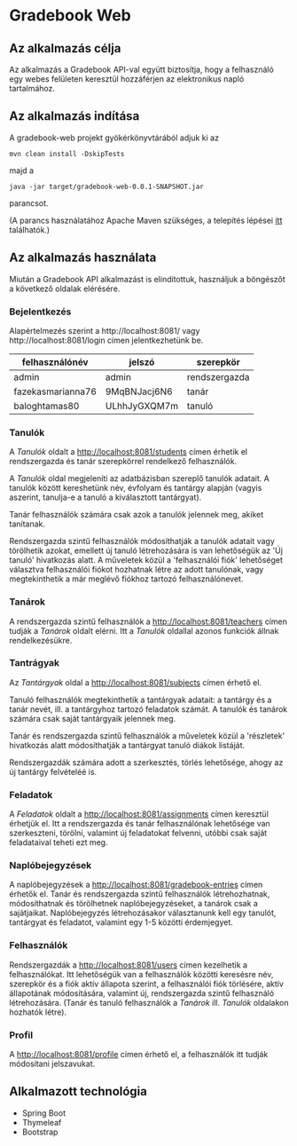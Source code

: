 # Gradebook Web

## Az alkalmazás célja
Az alkalmazás a Gradebook API-val együtt biztosítja, hogy a felhasználó egy webes felületen keresztül 
hozzáférjen az elektronikus napló tartalmához.

## Az alkalmazás indítása
A gradebook-web projekt gyökérkönyvtárából adjuk ki az 
```
mvn clean install -DskipTests
```
majd a
```
java -jar target/gradebook-web-0.0.1-SNAPSHOT.jar
```
parancsot.

(A parancs használatához Apache Maven szükséges, a telepítés lépései [itt](https://maven.apache.org/install.html) találhatók.)
## Az alkalmazás használata

Miután a Gradebook API alkalmazást is elindítottuk, használjuk a böngészőt a következő oldalak elérésére.

### Bejelentkezés
Alapértelmezés szerint a http://localhost:8081/ vagy http://localhost:8081/login címen jelentkezhetünk be.

| felhasználónév    | jelszó       | szerepkör     |
|-------------------|--------------|---------------|
| admin             | admin        | rendszergazda |
| fazekasmarianna76 | 9MqBNJacj6N6 | tanár         |
| baloghtamas80     | ULhhJyGXQM7m | tanuló        |

### Tanulók
A *Tanulók* oldalt a [http://localhost:8081/students](http://localhost:8081/students) címen érhetik el rendszergazda
és tanár szerepkörrel rendelkező felhasználók. 

A *Tanulók* oldal megjeleníti az adatbázisban szereplő tanulók adatait. A tanulók között kereshetünk név, évfolyam és 
tantárgy alapján (vagyis aszerint, tanulja-e a tanuló a kiválasztott tantárgyat).

Tanár felhasználók számára csak azok a tanulók jelennek meg, akiket tanítanak.

Rendszergazda szintű felhasználók módosíthatják a tanulók adatait vagy törölhetik azokat, emellett új tanuló 
létrehozására is van lehetőségük az 'Új tanuló' hivatkozás alatt. A műveletek közül a 'felhasználói fiók' lehetőséget 
választva felhasználói fiókot hozhatnak létre az adott tanulónak, vagy megtekinthetik a már meglévő fiókhoz tartozó 
felhasználónevet.

### Tanárok
A rendszergazda szintű felhasználók a [http://localhost:8081/teachers](http://localhost:8081/teachers) címen tudják
a *Tanárok* oldalt elérni. Itt a *Tanulók* oldallal azonos funkciók állnak rendelkezésükre.

### Tantrágyak
Az *Tantárgyak* oldal a [http://localhost:8081/subjects](http://localhost:8081/subjects) címen érhető el.

Tanuló felhasználók megtekinthetik a tantárgyak adatait: a tantárgy és a tanár nevét, ill. a tantárgyhoz tartozó
feladatok számát. A tanulók és tanárok számára csak saját tantárgyaik jelennek meg.

Tanár és rendszergazda szintű felhasználók a műveletek közül a 'részletek' hivatkozás alatt módosíthatják a tantárgyat
tanuló diákok listáját.

Rendszergazdák számára adott a szerkesztés, törlés lehetősége, ahogy az új tantárgy felvételéé is.

### Feladatok
A *Feladatok* oldalt a [http://localhost:8081/assignments](http://localhost:8081/assignments) címen keresztül
érhetjük el. Itt a rendszergazda és tanár felhasználónak lehetősége van szerkeszteni, törölni, valamint új 
feladatokat felvenni, utóbbi csak saját feladataival teheti ezt meg.

### Naplóbejegyzések
A naplóbejegyzések a [http://localhost:8081/gradebook-entries](http://localhost:8081/gradebook-entries) címen
érhetők el.
Tanár és rendszergazda szintű felhasználók létrehozhatnak, módosíthatnak és törölhetnek naplóbejegyzéseket, a tanárok
csak a sajátjaikat.
Naplóbejegyzés létrehozásakor választanunk kell egy tanulót, tantárgyat és feladatot, valamint
egy 1-5 közötti érdemjegyet.

### Felhasználók
Rendszergazdák a [http://localhost:8081/users](http://localhost:8081/users) címen kezelhetik a felhasználókat.
Itt lehetőségük van a felhasználók közötti keresésre név, szerepkör és a fiók aktív állapota szerint, a felhasználói 
fiók törlésére, aktív állapotának módosítására, valamint új, rendszergazda szintű felhasználó létrehozására. (Tanár és tanuló felhasználók a *Tanárok* ill. 
*Tanulók* oldalakon hozhatók létre).

### Profil
A [http://localhost:8081/profile](http://localhost:8081/profile) címen érhető el, a felhasználók itt tudják módosítani
jelszavukat.

## Alkalmazott technológia
- Spring Boot
- Thymeleaf
- Bootstrap
